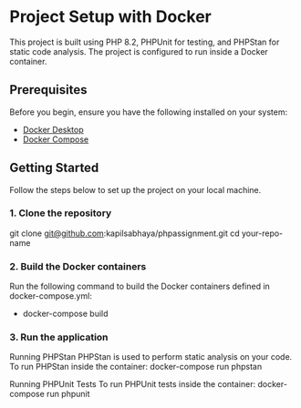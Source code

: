 # Project Setup with Docker

This project is built using PHP 8.2, PHPUnit for testing, and PHPStan for static code analysis. The project is configured to run inside a Docker container.

## Prerequisites

Before you begin, ensure you have the following installed on your system:

- [Docker Desktop](https://www.docker.com/products/docker-desktop/)
- [Docker Compose](https://docs.docker.com/compose/install/)

## Getting Started

Follow the steps below to set up the project on your local machine.

### 1. Clone the repository


git clone git@github.com:kapilsabhaya/phpassignment.git
cd your-repo-name

### 2. Build the Docker containers
Run the following command to build the Docker containers defined in docker-compose.yml:
- docker-compose build


### 3. Run the application
Running PHPStan
PHPStan is used to perform static analysis on your code. 
To run PHPStan inside the container: docker-compose run phpstan

Running PHPUnit Tests
To run PHPUnit tests inside the container: docker-compose run phpunit
